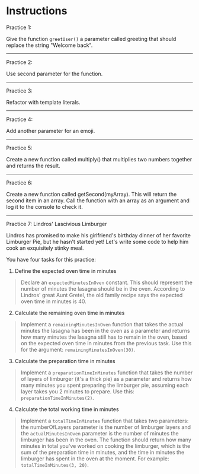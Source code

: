 # Instructions  

 Practice 1:

 Give the function `greetUser()` a parameter called greeting that should replace the string "Welcome back".

 ---

Practice 2:

Use second parameter for the function.

---

Practice 3:

Refactor with template literals.

---

Practice 4:

Add another parameter for an emoji.

---

Practice 5:

Create a new function called multiply() that multiplies two numbers together and returns the result.

---

Practice 6:

Create a new function called getSecond(myArray). This will return the second item in an array. Call the function with an array as an argument and log it to the console to check it.

---

Practice 7: Lindros' Lascivious Limburger

Lindros has promised to make his girlfriend's birthday dinner of her favorite Limburger Pie, but he hasn't started yet! Let's write some code to help him cook an exquisitely stinky meal.

You have four tasks for this practice:

1. Define the expected oven time in minutes
>Declare an `expectedMinutesInOven` constant. This should represent the number of minutes the lasagna should be in the oven. According to Lindros' great Aunt Gretel, the old family recipe says the expected oven time in minutes is 40.

2. Calculate the remaining oven time in minutes
> Implement a `remainingMinutesInOven` function that takes the actual minutes the lasagna has been in the oven as a parameter and returns how many minutes the lasagna still has to remain in the oven, based on the expected oven time in minutes from the previous task. Use this for the argument:
`remainingMinutesInOven(30)`.

3. Calculate the preparation time in minutes
> Implement a `preparationTimeInMinutes` function that takes the number of layers of limburger (it's a thick pie) as a parameter and returns how many minutes you spent preparing the limburger pie, assuming each layer takes you 2 minutes to prepare. Use this: `preparationTimeInMinutes(2)`.

4. Calculate the total working time in minutes
>Implement a `totalTimeInMinutes` function that takes two parameters: the numberOfLayers parameter is the number of limburger layers and the `actualMinutesInOven` parameter is the number of minutes the limburger has been in the oven. The function should return how many minutes in total you've worked on cooking the limburger, which is the sum of the preparation time in minutes, and the time in minutes the limburger has spent in the oven at the moment. For example: `totalTimeInMinutes(3, 20)`.